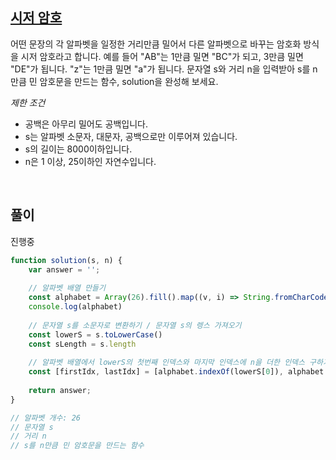 ## [시저 암호](https://school.programmers.co.kr/learn/courses/30/lessons/12926)

어떤 문장의 각 알파벳을 일정한 거리만큼 밀어서 다른 알파벳으로 바꾸는 암호화 방식을 시저 암호라고 합니다. 예를 들어 "AB"는 1만큼 밀면 "BC"가 되고, 3만큼 밀면 "DE"가 됩니다. "z"는 1만큼 밀면 "a"가 됩니다. 문자열 s와 거리 n을 입력받아 s를 n만큼 민 암호문을 만드는 함수, solution을 완성해 보세요.<br>

_제한 조건_
- 공백은 아무리 밀어도 공백입니다.
- s는 알파벳 소문자, 대문자, 공백으로만 이루어져 있습니다.
- s의 길이는 8000이하입니다.
- n은 1 이상, 25이하인 자연수입니다.

<br>

## 풀이
진행중

```javascript
function solution(s, n) {
    var answer = '';
    
    // 알파벳 배열 만들기
    const alphabet = Array(26).fill().map((v, i) => String.fromCharCode(i + 97))
    console.log(alphabet)
    
    // 문자열 s를 소문자로 변환하기 / 문자열 s의 렝스 가져오기
    const lowerS = s.toLowerCase()
    const sLength = s.length
    
    // 알파벳 배열에서 lowerS의 첫번째 인덱스와 마지막 인덱스에 n을 더한 인덱스 구하기
    const [firstIdx, lastIdx] = [alphabet.indexOf(lowerS[0]), alphabet.indexOf(lowerS[sLength - 1])]
    
    return answer;
}

// 알파벳 개수: 26
// 문자열 s
// 거리 n
// s를 n만큼 민 암호문을 만드는 함수
```